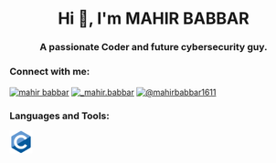 <h1 align="center">Hi 👋, I'm MAHIR BABBAR</h1>
<h3 align="center">A passionate Coder and future cybersecurity guy.</h3>

<h3 align="left">Connect with me:</h3>
<p align="left">
<a href="www.linkedin.com/in/mahir-babbar-54374a315" target="blank"><img align="center" src="https://raw.githubusercontent.com/rahuldkjain/github-profile-readme-generator/master/src/images/icons/Social/linked-in-alt.svg" alt="mahir babbar" height="30" width="40" /></a>
<a href="https://instagram.com/_mahir.babbar" target="blank"><img align="center" src="https://raw.githubusercontent.com/rahuldkjain/github-profile-readme-generator/master/src/images/icons/Social/instagram.svg" alt="_mahir.babbar" height="30" width="40" /></a>
<a href="https://www.hackerrank.com/@mahirbabbar1611" target="blank"><img align="center" src="https://raw.githubusercontent.com/rahuldkjain/github-profile-readme-generator/master/src/images/icons/Social/hackerrank.svg" alt="@mahirbabbar1611" height="30" width="40" /></a>
</p>

<h3 align="left">Languages and Tools:</h3>
<p align="left"> <a href="https://www.cprogramming.com/" target="_blank" rel="noreferrer"> <img src="https://raw.githubusercontent.com/devicons/devicon/master/icons/c/c-original.svg" alt="c" width="40" height="40"/> </a> </p>

